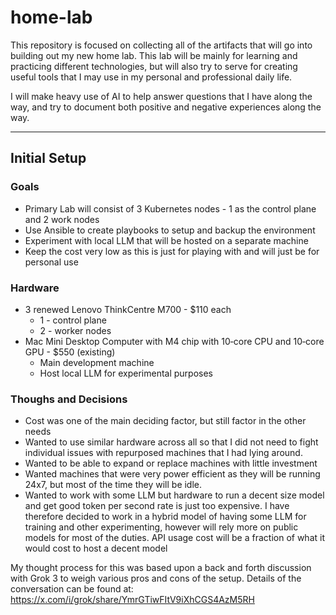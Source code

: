 # home-lab
This repository is focused on collecting all of the artifacts that will go into building out my new home lab.  This lab will be mainly for learning and practicing different technologies, but will also try to serve for creating useful tools that I may use in my personal and professional daily life.

I will make heavy use of AI to help answer questions that I have along the way, and try to document both positive and negative experiences along the way.
<hr/>

## Initial Setup

### Goals
<ul>
<li> Primary Lab will consist of 3 Kubernetes nodes - 1 as the control plane and 2 work nodes
<li> Use Ansible to create playbooks to setup and backup the environment
<li> Experiment with local LLM that will be hosted on a separate machine
<li> Keep the cost very low as this is just for playing with and will just be for personal use
</ul>

### Hardware
<ul>
<li> 3 renewed Lenovo ThinkCentre M700 - $110 each
    <ul>
    <li> 1 - control plane
    <li> 2 - worker nodes
    </ul>
<li> Mac Mini Desktop Computer with M4 chip with 10‑core CPU and 10‑core GPU - $550 (existing)
    <ul>
    <li> Main development machine
    <li> Host local LLM for experimental purposes
    </ul>
</ul>

### Thoughs and Decisions
<ul>
<li> Cost was one of the main deciding factor, but still factor in the other needs
<li> Wanted to use similar hardware across all so that I did not need to fight individual issues with repurposed machines that I had lying around.
<li> Wanted to be able to expand or replace machines with little investment
<li> Wanted machines that were very power efficient as they will be running 24x7, but most of the time they will be idle.
<li> Wanted to work with some LLM but hardware to run a decent size model and get good token per second rate is just too expensive.  I have therefore decided to work in a hybrid model of having some LLM for training and other experimenting, however will rely more on public models for most of the duties.  API usage cost will be a fraction of what it would cost to host a decent model
</ul>

My thought process for this was based upon a back and forth discussion with Grok 3 to weigh various pros and cons of the setup.  Details of the conversation can be found at:  https://x.com/i/grok/share/YmrGTiwFItV9iXhCGS4AzM5RH


